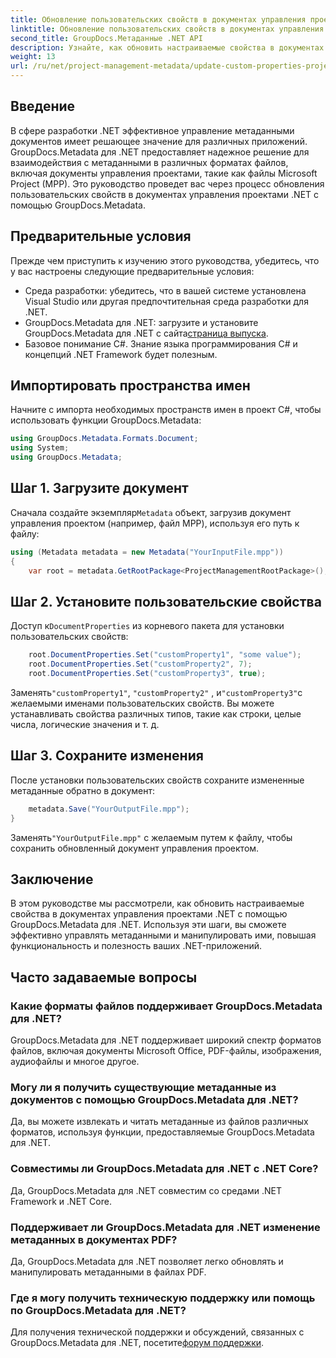 ```yaml
---
title: Обновление пользовательских свойств в документах управления проектами .NET
linktitle: Обновление пользовательских свойств в документах управления проектами .NET
second_title: GroupDocs.Метаданные .NET API
description: Узнайте, как обновить настраиваемые свойства в документах управления проектами .NET с помощью GroupDocs.Metadata для .NET. Улучшите управление метаданными в ваших приложениях.
weight: 13
url: /ru/net/project-management-metadata/update-custom-properties-project-management-documents/
---
```

## Введение
В сфере разработки .NET эффективное управление метаданными документов имеет решающее значение для различных приложений. GroupDocs.Metadata для .NET предоставляет надежное решение для взаимодействия с метаданными в различных форматах файлов, включая документы управления проектами, такие как файлы Microsoft Project (MPP). Это руководство проведет вас через процесс обновления пользовательских свойств в документах управления проектами .NET с помощью GroupDocs.Metadata.
## Предварительные условия
Прежде чем приступить к изучению этого руководства, убедитесь, что у вас настроены следующие предварительные условия:
- Среда разработки: убедитесь, что в вашей системе установлена Visual Studio или другая предпочтительная среда разработки для .NET.
-  GroupDocs.Metadata для .NET: загрузите и установите GroupDocs.Metadata для .NET с сайта[страница выпуска](https://releases.groupdocs.com/metadata/net/).
- Базовое понимание C#. Знание языка программирования C# и концепций .NET Framework будет полезным.

## Импортировать пространства имен
Начните с импорта необходимых пространств имен в проект C#, чтобы использовать функции GroupDocs.Metadata:
```csharp
using GroupDocs.Metadata.Formats.Document;
using System;
using GroupDocs.Metadata;
```
## Шаг 1. Загрузите документ
 Сначала создайте экземпляр`Metadata` объект, загрузив документ управления проектом (например, файл MPP), используя его путь к файлу:
```csharp
using (Metadata metadata = new Metadata("YourInputFile.mpp"))
{
    var root = metadata.GetRootPackage<ProjectManagementRootPackage>();
```
## Шаг 2. Установите пользовательские свойства
 Доступ к`DocumentProperties` из корневого пакета для установки пользовательских свойств:
```csharp
    root.DocumentProperties.Set("customProperty1", "some value");
    root.DocumentProperties.Set("customProperty2", 7);
    root.DocumentProperties.Set("customProperty3", true);
```
 Заменять`"customProperty1"`, `"customProperty2"` , и`"customProperty3"`с желаемыми именами пользовательских свойств. Вы можете устанавливать свойства различных типов, такие как строки, целые числа, логические значения и т. д.
## Шаг 3. Сохраните изменения
После установки пользовательских свойств сохраните измененные метаданные обратно в документ:
```csharp
    metadata.Save("YourOutputFile.mpp");
}
```
 Заменять`"YourOutputFile.mpp"` с желаемым путем к файлу, чтобы сохранить обновленный документ управления проектом.

## Заключение
В этом руководстве мы рассмотрели, как обновить настраиваемые свойства в документах управления проектами .NET с помощью GroupDocs.Metadata для .NET. Используя эти шаги, вы сможете эффективно управлять метаданными и манипулировать ими, повышая функциональность и полезность ваших .NET-приложений.

## Часто задаваемые вопросы
### Какие форматы файлов поддерживает GroupDocs.Metadata для .NET?
GroupDocs.Metadata для .NET поддерживает широкий спектр форматов файлов, включая документы Microsoft Office, PDF-файлы, изображения, аудиофайлы и многое другое.
### Могу ли я получить существующие метаданные из документов с помощью GroupDocs.Metadata для .NET?
Да, вы можете извлекать и читать метаданные из файлов различных форматов, используя функции, предоставляемые GroupDocs.Metadata для .NET.
### Совместимы ли GroupDocs.Metadata для .NET с .NET Core?
Да, GroupDocs.Metadata для .NET совместим со средами .NET Framework и .NET Core.
### Поддерживает ли GroupDocs.Metadata для .NET изменение метаданных в документах PDF?
Да, GroupDocs.Metadata для .NET позволяет легко обновлять и манипулировать метаданными в файлах PDF.
### Где я могу получить техническую поддержку или помощь по GroupDocs.Metadata для .NET?
 Для получения технической поддержки и обсуждений, связанных с GroupDocs.Metadata для .NET, посетите[форум поддержки](https://forum.groupdocs.com/c/metadata/14).